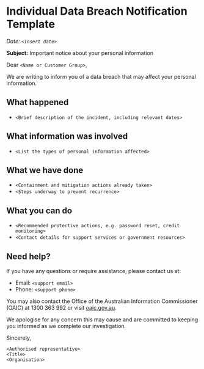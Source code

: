 # Individual Data Breach Notification Template

_Date: `<insert date>`_

**Subject:** Important notice about your personal information

Dear `<Name or Customer Group>`,

We are writing to inform you of a data breach that may affect your personal information.

## What happened
- `<Brief description of the incident, including relevant dates>`

## What information was involved
- `<List the types of personal information affected>`

## What we have done
- `<Containment and mitigation actions already taken>`
- `<Steps underway to prevent recurrence>`

## What you can do
- `<Recommended protective actions, e.g. password reset, credit monitoring>`
- `<Contact details for support services or government resources>`

## Need help?
If you have any questions or require assistance, please contact us at:
- Email: `<support email>`
- Phone: `<support phone>`

You may also contact the Office of the Australian Information Commissioner (OAIC) at 1300 363 992 or visit [oaic.gov.au](https://www.oaic.gov.au/).

We apologise for any concern this may cause and are committed to keeping you informed as we complete our investigation.

Sincerely,

`<Authorised representative>`  
`<Title>`  
`<Organisation>`
